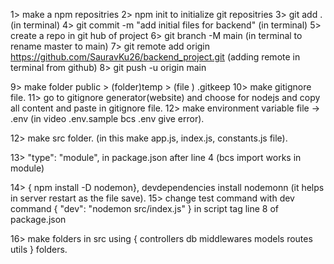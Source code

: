 1> make a npm repositries
2> npm init to initialize git repositries
3> git add .  (in terminal)
4> git commit -m "add initial files for backend" (in terminal)
5> create a repo in git hub of project
6> git branch -M main (in terminal to rename master to main)
7> git remote add origin https://github.com/SauravKu26/backend_project.git (adding remote in terminal from github)
8> git push -u origin main

9> make folder public > (folder)temp > (file ) .gitkeep
10> make gitignore file.
11> go to gitignore generator(website) and choose for nodejs and copy all content and paste in gitignore file.
12> make environment variable file -> .env (in video .env.sample bcs .env give error).

12> make src folder. (in this make app.js, index.js, constants.js file).

13> "type": "module", in package.json after line 4 (bcs import works in module)

14> { npm install -D nodemon}, devdependencies install nodemonn (it helps in server restart as the file save).
15> change test command with dev command { "dev": "nodemon src/index.js" } in script tag line 8 of package.json

16> make folders in src using  { controllers db middlewares models routes utils } folders.

